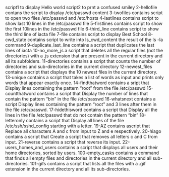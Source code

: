 script1 to display Hello world
script2 to prnt a confused smiley
2-hellofile contans the script to display /etc/passwd content
3-twofiles contains script to open two files /etc/passwd and /etc/hosts
4-lastlines contains script to show last 10 lines in the /etc/passwd file
5-firstlines contains script to show the first 10lines in the /etc/passwd file
6-third_line contains script to show the third line of iacta file
7-file contains script to display Best School
8-cwd_state contains script to write into ls_cwd_content the result of the ls -la command
9-duplicate_last_line contains a script that duplicates the last lines of iacta
10-no_more_js a script that deletes all the regular files (not the directories) with a .js extension that are present in the current directory and all its subfolders.
11-directories contains a script that counts the number of directories and sub-directories in the current directory
12-newest_files contains  a script that displays the 10 newest files in the current directory.
13-unique contains a script that takes a list of words as input and prints only words that appear exactly once.
14-findthatword contains a sript that Display lines containing the pattern “root” from the file /etc/passwd
15-countthatword contains a script that Display the number of lines that contain the pattern “bin” in the file /etc/passwd
16-whatsnext contains a script Display lines containing the pattern “root” and 3 lines after them in the file /etc/passwd.
17-hidethisword contains a script that Display all the lines in the file /etc/passwd that do not contain the pattern “bin”
18-letteronly contains a script that Display all lines of the file /etc/ssh/sshd_config starting with a letter.
19-AZ contains ascript that Replace all characters A and c from input to Z and e respectively.
20-hiago contains a script that Create a script that removes all letters c and C from input.
21-reverse contains a script that reverse its input.
22-users_homes_and_users contains a script that displays all users and their home directories, sorted by users.
100-empty_casks contains a command that finds all empty files and directories in the current directory and all sub-directories.
101-gifs contains  a script that lists all the files with a .gif extension in the current directory and all its sub-directories.

